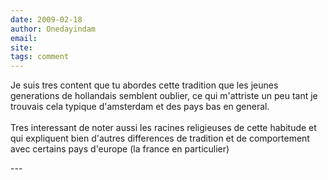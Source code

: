 ```yaml
---
date: 2009-02-18
author: Onedayindam
email: 
site: 
tags: comment
---
```


<p>Je suis tres content que tu abordes cette tradition que les jeunes generations de hollandais semblent oublier, ce qui m'attriste un peu tant je trouvais cela typique d'amsterdam et des pays bas en general.<br />
<br />
Tres interessant de noter aussi les racines religieuses de cette habitude et qui expliquent bien d'autres differences de tradition et de comportement avec certains pays d'europe (la france en particulier)</p>
---